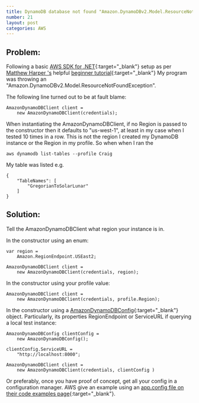 ```yaml
---
title: DynamoDB database not found "Amazon.DynamoDBv2.Model.ResourceNotFoundException"
number: 21
layout: post
categories: AWS
---
```


## Problem:
Following a basic [AWS SDK for .NET](https://aws.amazon.com/sdk-for-net/){:target="_blank"} setup as per [Matthew Harper
's](https://medium.com/@mharper418) helpful [beginner tutorial](https://medium.com/trimble-maps-engineering-blog/getting-started-with-dynamodb-and-net-core-how-to-build-a-leaderboard-4335f2bd56a8){:target="_blank"} My program was throwing an "Amazon.DynamoDBv2.Model.ResourceNotFoundException".

The following line turned out to be at fault blame:

    AmazonDynamoDBClient client = 
        new AmazonDynamoDBClient(credentials);

When instantiating the AmazonDynamoDBClient, if no Region is passed to the constructor then it defaults to "us-west-1", at least in my case when I tested 10 times in a row. This is not the region I created my DynamoDB instance or the Region in my profile.  So when when I ran the 

    aws dynamodb list-tables --profile Craig

My table was listed e.g.

    {
        "TableNames": [
            "GregorianToSolarLunar"
        ]
    }

## Solution:
Tell the AmazonDynamoDBClient what region your instance is in.

In the constructor using an enum:

    var region = 
        Amazon.RegionEndpoint.USEast2;
        
    AmazonDynamoDBClient client = 
        new AmazonDynamoDBClient(credentials, region);

In the constructor using your profile value:

    AmazonDynamoDBClient client = 
        new AmazonDynamoDBClient(credentials, profile.Region);

In the constructor using a [AmazonDynamoDBConfig](https://docs.aws.amazon.com/sdkfornet1/latest/apidocs/html/T_Amazon_DynamoDB_AmazonDynamoDBConfig.htm){:target="_blank"} object.  Particularly, its properties RegionEndpoint or ServiceURL if querying a local test instance:

    AmazonDynamoDBConfig clientConfig = 
        new AmazonDynamoDBConfig();

    clientConfig.ServiceURL = 
        "http://localhost:8000";

    AmazonDynamoDBClient client = 
        new AmazonDynamoDBClient(credentials, clientConfig )

Or preferably, once you have proof of concept, get all your config in a configuration manager. AWS give an example using an [app.config file on their code examples page](https://docs.aws.amazon.com/amazondynamodb/latest/developerguide/CodeSamples.DotNet.html){:target="_blank"}.